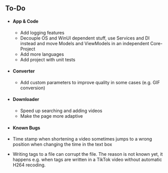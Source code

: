 ## To-Do

- #### App & Code
  - Add logging features
  - Decouple OS and WinUI dependent stuff, use Services and DI instead and move Models and ViewModels in an independent Core-Project
  - Add more languages
  - Add project with unit tests

- #### Converter
  - Add custom parameters to improve quality in some cases (e.g. GIF conversion)

- #### Downloader
  - Speed up searching and adding videos
  - Make the page more adaptive

- #### Known Bugs
- Time stamp when shortening a video sometimes jumps to a wrong position when changing the time in the text box
- Writing tags to a file can corrupt the file. The reason is not known yet, it happens e.g. when tags are written in a TikTok video without automatic H264 recoding.
